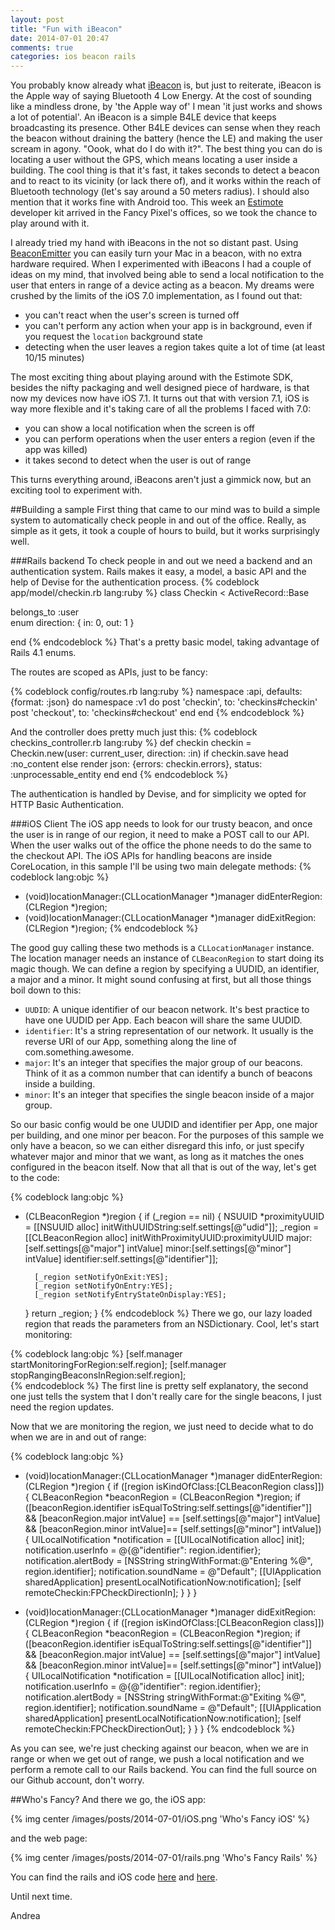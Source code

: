 ```yaml
---
layout: post
title: "Fun with iBeacon"
date: 2014-07-01 20:47
comments: true
categories: ios beacon rails 
---
```

You probably know already what [iBeacon](https://developer.apple.com/library/ios/documentation/userexperience/conceptual/LocationAwarenessPG/RegionMonitoring/RegionMonitoring.html) is, but just to reiterate, iBeacon is the Apple way of saying Bluetooth 4 Low Energy. At the cost of sounding like a mindless drone, by 'the Apple way of' I mean 'it just works and shows a lot of potential'. An iBeacon is a simple B4LE device that keeps broadcasting its presence. Other B4LE devices can sense when they reach the beacon without draining the battery (hence the LE) and making the user scream in agony. "Oook, what do I do with it?". The best thing you can do is locating a user without the GPS, which means locating a user inside a building. The cool thing is that it's fast, it takes seconds to detect a beacon and to react to its vicinity (or lack there of), and it works within the reach of Bluetooth technology (let's say around a 50 meters radius). I should also mention that it works fine with Android too.
This week an [Estimote](http://estimote.com) developer kit arrived in the Fancy Pixel's offices, so we took the chance to play around with it. 
<!-- More -->
I already tried my hand with iBeacons in the not so distant past. Using [BeaconEmitter](https://github.com/lgaches/BeaconEmitter) you can easily turn your Mac in a beacon, with no extra hardware required. When I experimented with iBeacons I had a couple of ideas on my mind, that involved being able to send a local notification to the user that enters in range of a device acting as a beacon. My dreams were crushed by the limits of the iOS 7.0 implementation, as I found out that: 

- you can't react when the user's screen is turned off 
- you can't perform any action when your app is in background, even if you request the `location` background state
- detecting when the user leaves a region takes quite a lot of time (at least 10/15 minutes)

The most exciting thing about playing around with the Estimote SDK, besides the nifty packaging and well designed piece of hardware, is that now my devices now have iOS 7.1. It turns out that with version 7.1, iOS is way more flexible and it's taking care of all the problems I faced with 7.0:

- you can show a local notification when the screen is off
- you can perform operations when the user enters a region (even if the app was killed)
- it takes second to detect when the user is out of range

This turns everything around, iBeacons aren't just a gimmick now, but an exciting tool to experiment with. 

##Building a sample
First thing that came to our mind was to build a simple system to automatically check people in and out of the office. Really, as simple as it gets, it took a couple of hours to build, but it works surprisingly well. 

###Rails backend
To check people in and out we need a backend and an authentication system. Rails makes it easy, a model, a basic API and the help of Devise for the authentication process.
{% codeblock app/model/checkin.rb lang:ruby %}
class Checkin < ActiveRecord::Base

  belongs_to :user  
  enum direction: { in: 0, out: 1 }

end
{% endcodeblock %}
That's a pretty basic model, taking advantage of Rails 4.1 enums. 

The routes are scoped as APIs, just to be fancy:

{% codeblock config/routes.rb lang:ruby %}
namespace :api, defaults: {format: :json} do
  namespace :v1 do
    post 'checkin', to: 'checkins#checkin'
    post 'checkout', to: 'checkins#checkout'
  end
end
{% endcodeblock %}

And the controller does pretty much just this:
{% codeblock checkins_controller.rb lang:ruby %}
def checkin
  checkin = Checkin.new(user: current_user, direction: :in)
  if checkin.save
    head :no_content
  else
    render json: {errors: checkin.errors}, status: :unprocessable_entity
  end
end
{% endcodeblock %}

The authentication is handled by Devise, and for simplicity we opted for HTTP Basic Authentication.

###iOS Client
The iOS app needs to look for our trusty beacon, and once the user is in range of our region, it need to make a POST call to our API. When the user walks out of the office the phone needs to do the same to the checkout API. The iOS APIs for handling beacons are inside CoreLocation, in this sample I'll be using two main delegate methods: 
{% codeblock lang:objc %}
- (void)locationManager:(CLLocationManager *)manager didEnterRegion:(CLRegion *)region;
- (void)locationManager:(CLLocationManager *)manager didExitRegion:(CLRegion *)region;
{% endcodeblock %}

The good guy calling these two methods is a `CLLocationManager` instance. The location manager needs an instance of `CLBeaconRegion` to start doing its magic though. We can define a region by specifying a UUDID, an identifier, a major and a minor. It might sound confusing at first, but all those things boil down to this: 

- `UUDID`: A unique identifier of our beacon network. It's best practice to have one UUDID per App. Each beacon will share the same UUDID.
- `identifier`: It's a string representation of our network. It usually is the reverse URI of our App, something along the line of com.something.awesome.
- `major`: It's an integer that specifies the major group of our beacons. Think of it as a common number that can identify a bunch of beacons inside a building.
- `minor`: It's an integer that specifies the single beacon inside of a major group.

So our basic config would be one UUDID and identifier per App, one major per building, and one minor per beacon. For the purposes of this sample we only have a beacon, so we can either disregard this info, or just specify whatever major and minor that we want, as long as it matches the ones configured in the beacon itself. 
Now that all that is out of the way, let's get to the code:

{% codeblock lang:objc %}
- (CLBeaconRegion *)region
{
    if (_region == nil) {
        NSUUID *proximityUUID = [[NSUUID alloc] initWithUUIDString:self.settings[@"udid"]];
        _region = [[CLBeaconRegion alloc] initWithProximityUUID:proximityUUID
                                                          major:[self.settings[@"major"] intValue]
                                                          minor:[self.settings[@"minor"] intValue]
                                                     identifier:self.settings[@"identifier"]];
        
        [_region setNotifyOnExit:YES];
        [_region setNotifyOnEntry:YES];
        [_region setNotifyEntryStateOnDisplay:YES];
    }
    return _region;
}
{% endcodeblock %}
There we go, our lazy loaded region that reads the parameters from an NSDictionary. Cool, let's start monitoring:

{% codeblock lang:objc %}
[self.manager startMonitoringForRegion:self.region];
[self.manager stopRangingBeaconsInRegion:self.region];  
{% endcodeblock %}
The first line is pretty self explanatory, the second one just tells the system that I don't really care for the single beacons, I just need the region updates. 

Now that we are monitoring the region, we just need to decide what to do when we are in and out of range:

{% codeblock lang:objc %}
- (void)locationManager:(CLLocationManager *)manager didEnterRegion:(CLRegion *)region
{
    if ([region isKindOfClass:[CLBeaconRegion class]]) {
        CLBeaconRegion *beaconRegion = (CLBeaconRegion *)region;
        if ([beaconRegion.identifier isEqualToString:self.settings[@"identifier"]] && [beaconRegion.major intValue] == [self.settings[@"major"] intValue] && [beaconRegion.minor intValue]== [self.settings[@"minor"] intValue]) {
            UILocalNotification *notification = [[UILocalNotification alloc] init];
            notification.userInfo = @{@"identifier": region.identifier};
            notification.alertBody = [NSString stringWithFormat:@"Entering %@", region.identifier];
            notification.soundName = @"Default";
            [[UIApplication sharedApplication] presentLocalNotificationNow:notification];
            [self remoteCheckin:FPCheckDirectionIn];
        }
    }
}

- (void)locationManager:(CLLocationManager *)manager didExitRegion:(CLRegion *)region
{
    if ([region isKindOfClass:[CLBeaconRegion class]]) {
        CLBeaconRegion *beaconRegion = (CLBeaconRegion *)region;
        if ([beaconRegion.identifier isEqualToString:self.settings[@"identifier"]] && [beaconRegion.major intValue] == [self.settings[@"major"] intValue] && [beaconRegion.minor intValue]== [self.settings[@"minor"] intValue]) {
            UILocalNotification *notification = [[UILocalNotification alloc] init];
            notification.userInfo = @{@"identifier": region.identifier};
            notification.alertBody = [NSString stringWithFormat:@"Exiting %@", region.identifier];
            notification.soundName = @"Default";
            [[UIApplication sharedApplication] presentLocalNotificationNow:notification];
            [self remoteCheckin:FPCheckDirectionOut];
        }
    }
}
{% endcodeblock %}

As you can see, we're just checking against our beacon, when we are in range or when we get out of range, we push a local notification and we perform a remote call to our Rails backend. You can find the full source on our Github account, don't worry.

##Who's Fancy?
And there we go, the iOS app:

{% img center /images/posts/2014-07-01/iOS.png 'Who's Fancy iOS' %}

and the web page:

{% img center /images/posts/2014-07-01/rails.png 'Who's Fancy Rails' %}

You can find the rails and iOS code [here](https://github.com/FancyPixel/whosfancy-rails) and [here](https://github.com/FancyPixel/whosfancy-ios).  

Until next time. 

Andrea

